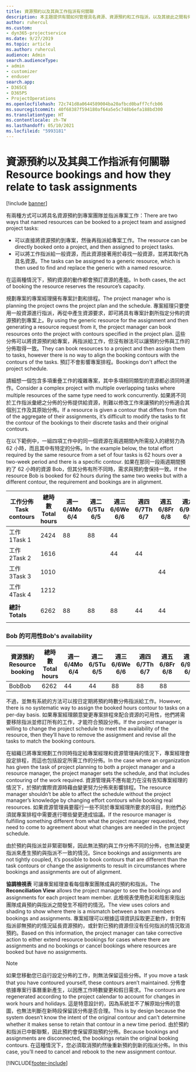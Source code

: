 ```yaml
---
title: 資源預約以及其與工作指派有何關聯
description: 本主題提供有關如何管理具名資源、資源預約和工作指派，以及其彼此之間有何關聯的資訊。
author: ruhercul
ms.custom:
- dyn365-projectservice
ms.date: 9/27/2019
ms.topic: article
ms.author: ruhercul
audience: Admin
search.audienceType:
- admin
- customizer
- enduser
search.app:
- D365CE
- D365PS
- ProjectOperations
ms.openlocfilehash: 72c741d8a0644589004ba20afbcd0baff7cfcb06
ms.sourcegitcommit: 40f68387f594180af64a5e5c748b6efa188bd300
ms.translationtype: HT
ms.contentlocale: zh-TW
ms.lasthandoff: 05/10/2021
ms.locfileid: "5993181"
---
```

# <a name="resource-bookings-and-how-they-relate-to-task-assignments"></a><span data-ttu-id="ea9db-103">資源預約以及其與工作指派有何關聯</span><span class="sxs-lookup"><span data-stu-id="ea9db-103">Resource bookings and how they relate to task assignments</span></span>

[!include [banner](../includes/psa-now-project-operations.md)]

<span data-ttu-id="ea9db-104">有兩種方式可以將具名資源預約到專案團隊並指派專案工作：</span><span class="sxs-lookup"><span data-stu-id="ea9db-104">There are two ways that named resources can be booked to a project team and assigned project tasks:</span></span>

- <span data-ttu-id="ea9db-105">可以直接將資源預約到專案，然後再指派給專案工作。</span><span class="sxs-lookup"><span data-stu-id="ea9db-105">The resource can be directly booked onto a project, and then assigned to project tasks.</span></span>
- <span data-ttu-id="ea9db-106">可以將工作指派給一般資源，而此資源接著用於尋找一般資源，並將其取代為具名資源。</span><span class="sxs-lookup"><span data-stu-id="ea9db-106">The tasks can be assigned to a generic resource, which is then used to find and replace the generic with a named resource.</span></span> 

<span data-ttu-id="ea9db-107">在這兩種情況下，預約資源的動作都會預訂資源的產能。</span><span class="sxs-lookup"><span data-stu-id="ea9db-107">In both cases, the act of booking the resource reserves the resource’s capacity.</span></span>

<span data-ttu-id="ea9db-108">規劃專案的專案經理擁有專案計劃和排程。</span><span class="sxs-lookup"><span data-stu-id="ea9db-108">The project manager who is planning the project owns the project plan and the schedule.</span></span> <span data-ttu-id="ea9db-109">專案經理只要使用一般資源進行指派，再從中產生資源要求，即可將具有專案計劃所指定分佈的資源預約到專案上。</span><span class="sxs-lookup"><span data-stu-id="ea9db-109">By using the generic resource for the assignment and then generating a resource request from it, the project manager can book resources onto the project with contours specified in the project plan.</span></span> <span data-ttu-id="ea9db-110">這些分佈可以將資源預約給專案，再指派給工作，但沒有辦法可以讓預約分佈與工作的分佈取得一致。</span><span class="sxs-lookup"><span data-stu-id="ea9db-110">They can book resources to a project and then assign them to tasks, however there is no way to align the booking contours with the contours of the tasks.</span></span> <span data-ttu-id="ea9db-111">預訂不會影響專案排程。</span><span class="sxs-lookup"><span data-stu-id="ea9db-111">Bookings don't affect the project schedule.</span></span>

<span data-ttu-id="ea9db-112">請細想一個包含多項重疊工作的複雜專案，其中多項相同類型的資源都必須同時運作。</span><span class="sxs-lookup"><span data-stu-id="ea9db-112">Consider a complex project with multiple overlapping tasks where multiple resources of the same type need to work concurrently.</span></span> <span data-ttu-id="ea9db-113">如果將不同於工作指派彙總之分佈的分佈提供給資源，則難以修改工作來讓預約的分佈適合其個別工作及其原始分佈。</span><span class="sxs-lookup"><span data-stu-id="ea9db-113">If a resource is given a contour that differs from that of the aggregate of their assignments, it’s difficult to modify the tasks to fit the contour of the bookings to their discrete tasks and their original contours.</span></span>

<span data-ttu-id="ea9db-114">在以下範例中，一組四項工作中的同一個資源在兩週期間內所需投入的總努力為 62 小時，而且其中有特定的分佈。</span><span class="sxs-lookup"><span data-stu-id="ea9db-114">In the example below, the total effort required by the same resource from a set of four tasks is 62 hours over a two-week period and there is a specific contour.</span></span> <span data-ttu-id="ea9db-115">如果在那同一段兩週期間預約了 62 小時的資源 Bob，但其分佈有所不同時，需求與預約會保持一致。</span><span class="sxs-lookup"><span data-stu-id="ea9db-115">If the resource Bob is booked for 62 hours during the same two weeks but with a different contour, the requirement and bookings are in alignment.</span></span>

| <span data-ttu-id="ea9db-116">**工作分佈**</span><span class="sxs-lookup"><span data-stu-id="ea9db-116">**Task contours**</span></span>    | <span data-ttu-id="ea9db-117">**總時數**</span><span class="sxs-lookup"><span data-stu-id="ea9db-117">**Total hours**</span></span> | <span data-ttu-id="ea9db-118">週一 6/4</span><span class="sxs-lookup"><span data-stu-id="ea9db-118">Mo 6/4</span></span> | <span data-ttu-id="ea9db-119">週二 6/5</span><span class="sxs-lookup"><span data-stu-id="ea9db-119">Tu 6/5</span></span> | <span data-ttu-id="ea9db-120">週三 6/6</span><span class="sxs-lookup"><span data-stu-id="ea9db-120">We 6/6</span></span> | <span data-ttu-id="ea9db-121">週四 6/7</span><span class="sxs-lookup"><span data-stu-id="ea9db-121">Th 6/7</span></span> | <span data-ttu-id="ea9db-122">週五 6/8</span><span class="sxs-lookup"><span data-stu-id="ea9db-122">Fr 6/8</span></span> | <span data-ttu-id="ea9db-123">週六 6/9</span><span class="sxs-lookup"><span data-stu-id="ea9db-123">Sa 6/9</span></span> | <span data-ttu-id="ea9db-124">週日 6/10</span><span class="sxs-lookup"><span data-stu-id="ea9db-124">Su 6/10</span></span> | <span data-ttu-id="ea9db-125">週一 6/11</span><span class="sxs-lookup"><span data-stu-id="ea9db-125">Mo 6/11</span></span> | <span data-ttu-id="ea9db-126">週二 6/12</span><span class="sxs-lookup"><span data-stu-id="ea9db-126">Tu 6/12</span></span> | <span data-ttu-id="ea9db-127">週三 6/13</span><span class="sxs-lookup"><span data-stu-id="ea9db-127">We 6/13</span></span> | <span data-ttu-id="ea9db-128">週四 6/14</span><span class="sxs-lookup"><span data-stu-id="ea9db-128">Th 6/14</span></span> | <span data-ttu-id="ea9db-129">週五 6/15</span><span class="sxs-lookup"><span data-stu-id="ea9db-129">Fr 6/15</span></span> |
|----------------------|-----------------|--------|--------|--------|--------|--------|--------|---------|---------|---------|---------|---------|---------|
| <span data-ttu-id="ea9db-130">工作 1</span><span class="sxs-lookup"><span data-stu-id="ea9db-130">Task 1</span></span>               | <span data-ttu-id="ea9db-131">24</span><span class="sxs-lookup"><span data-stu-id="ea9db-131">24</span></span>              | <span data-ttu-id="ea9db-132">8</span><span class="sxs-lookup"><span data-stu-id="ea9db-132">8</span></span>      | <span data-ttu-id="ea9db-133">8</span><span class="sxs-lookup"><span data-stu-id="ea9db-133">8</span></span>      | <span data-ttu-id="ea9db-134">4</span><span class="sxs-lookup"><span data-stu-id="ea9db-134">4</span></span>      |        |        |        |         |         |         | <span data-ttu-id="ea9db-135">4</span><span class="sxs-lookup"><span data-stu-id="ea9db-135">4</span></span>       |         |         |
| <span data-ttu-id="ea9db-136">工作 2</span><span class="sxs-lookup"><span data-stu-id="ea9db-136">Task 2</span></span>               | <span data-ttu-id="ea9db-137">16</span><span class="sxs-lookup"><span data-stu-id="ea9db-137">16</span></span>              |        |        | <span data-ttu-id="ea9db-138">4</span><span class="sxs-lookup"><span data-stu-id="ea9db-138">4</span></span>      | <span data-ttu-id="ea9db-139">4</span><span class="sxs-lookup"><span data-stu-id="ea9db-139">4</span></span>      |        |        |         | <span data-ttu-id="ea9db-140">8</span><span class="sxs-lookup"><span data-stu-id="ea9db-140">8</span></span>       |         |         |         |         |
| <span data-ttu-id="ea9db-141">工作 3</span><span class="sxs-lookup"><span data-stu-id="ea9db-141">Task 3</span></span>               | <span data-ttu-id="ea9db-142">10</span><span class="sxs-lookup"><span data-stu-id="ea9db-142">10</span></span>              |        |        |        |        | <span data-ttu-id="ea9db-143">4</span><span class="sxs-lookup"><span data-stu-id="ea9db-143">4</span></span>      |        |         |         | <span data-ttu-id="ea9db-144">4</span><span class="sxs-lookup"><span data-stu-id="ea9db-144">4</span></span>       |         | <span data-ttu-id="ea9db-145">2</span><span class="sxs-lookup"><span data-stu-id="ea9db-145">2</span></span>       |         |
| <span data-ttu-id="ea9db-146">工作 4</span><span class="sxs-lookup"><span data-stu-id="ea9db-146">Task 4</span></span>               | <span data-ttu-id="ea9db-147">12</span><span class="sxs-lookup"><span data-stu-id="ea9db-147">12</span></span>              |        |        |        |        |        |        |         |         |         | <span data-ttu-id="ea9db-148">4</span><span class="sxs-lookup"><span data-stu-id="ea9db-148">4</span></span>       |         | <span data-ttu-id="ea9db-149">8</span><span class="sxs-lookup"><span data-stu-id="ea9db-149">8</span></span>       |
|                      |                 |        |        |        |        |        |        |         |         |         |         |         |         |
| <span data-ttu-id="ea9db-150">**總計**</span><span class="sxs-lookup"><span data-stu-id="ea9db-150">**Totals**</span></span>           | <span data-ttu-id="ea9db-151">62</span><span class="sxs-lookup"><span data-stu-id="ea9db-151">62</span></span>              | <span data-ttu-id="ea9db-152">8</span><span class="sxs-lookup"><span data-stu-id="ea9db-152">8</span></span>      | <span data-ttu-id="ea9db-153">8</span><span class="sxs-lookup"><span data-stu-id="ea9db-153">8</span></span>      | <span data-ttu-id="ea9db-154">8</span><span class="sxs-lookup"><span data-stu-id="ea9db-154">8</span></span>      | <span data-ttu-id="ea9db-155">4</span><span class="sxs-lookup"><span data-stu-id="ea9db-155">4</span></span>      | <span data-ttu-id="ea9db-156">4</span><span class="sxs-lookup"><span data-stu-id="ea9db-156">4</span></span>      |        |         | <span data-ttu-id="ea9db-157">8</span><span class="sxs-lookup"><span data-stu-id="ea9db-157">8</span></span>       | <span data-ttu-id="ea9db-158">4</span><span class="sxs-lookup"><span data-stu-id="ea9db-158">4</span></span>       | <span data-ttu-id="ea9db-159">8</span><span class="sxs-lookup"><span data-stu-id="ea9db-159">8</span></span>       | <span data-ttu-id="ea9db-160">2</span><span class="sxs-lookup"><span data-stu-id="ea9db-160">2</span></span>       | <span data-ttu-id="ea9db-161">8</span><span class="sxs-lookup"><span data-stu-id="ea9db-161">8</span></span>       |
|                      |                 |        |        |        |        |        |        |         |         |         |         |

### <a name="bobs-availability"></a><span data-ttu-id="ea9db-162">Bob 的可用性</span><span class="sxs-lookup"><span data-stu-id="ea9db-162">Bob's availability</span></span>
| <span data-ttu-id="ea9db-163">**資源預約**</span><span class="sxs-lookup"><span data-stu-id="ea9db-163">**Resource   booking**</span></span> | <span data-ttu-id="ea9db-164">**總時數**</span><span class="sxs-lookup"><span data-stu-id="ea9db-164">**Total hours**</span></span> | <span data-ttu-id="ea9db-165">週一 6/4</span><span class="sxs-lookup"><span data-stu-id="ea9db-165">Mo 6/4</span></span> | <span data-ttu-id="ea9db-166">週二 6/5</span><span class="sxs-lookup"><span data-stu-id="ea9db-166">Tu 6/5</span></span> | <span data-ttu-id="ea9db-167">週三 6/6</span><span class="sxs-lookup"><span data-stu-id="ea9db-167">We 6/6</span></span> | <span data-ttu-id="ea9db-168">週四 6/7</span><span class="sxs-lookup"><span data-stu-id="ea9db-168">Th 6/7</span></span> | <span data-ttu-id="ea9db-169">週五 6/8</span><span class="sxs-lookup"><span data-stu-id="ea9db-169">Fr 6/8</span></span> | <span data-ttu-id="ea9db-170">週六 6/9</span><span class="sxs-lookup"><span data-stu-id="ea9db-170">Sa 6/9</span></span> | <span data-ttu-id="ea9db-171">週日 6/10</span><span class="sxs-lookup"><span data-stu-id="ea9db-171">Su 6/10</span></span> | <span data-ttu-id="ea9db-172">週一 6/11</span><span class="sxs-lookup"><span data-stu-id="ea9db-172">Mo 6/11</span></span> | <span data-ttu-id="ea9db-173">週二 6/12</span><span class="sxs-lookup"><span data-stu-id="ea9db-173">Tu 6/12</span></span> | <span data-ttu-id="ea9db-174">週三 6/13</span><span class="sxs-lookup"><span data-stu-id="ea9db-174">We 6/13</span></span> | <span data-ttu-id="ea9db-175">週四 6/14</span><span class="sxs-lookup"><span data-stu-id="ea9db-175">Th 6/14</span></span> | <span data-ttu-id="ea9db-176">週五 6/15</span><span class="sxs-lookup"><span data-stu-id="ea9db-176">Fr 6/15</span></span> |
|------------------------|-----------------|--------|--------|--------|--------|--------|--------|---------|---------|---------|---------|---------|---------|
| <span data-ttu-id="ea9db-177">Bob</span><span class="sxs-lookup"><span data-stu-id="ea9db-177">Bob</span></span>                    | <span data-ttu-id="ea9db-178">62</span><span class="sxs-lookup"><span data-stu-id="ea9db-178">62</span></span>              | <span data-ttu-id="ea9db-179">4</span><span class="sxs-lookup"><span data-stu-id="ea9db-179">4</span></span>      | <span data-ttu-id="ea9db-180">4</span><span class="sxs-lookup"><span data-stu-id="ea9db-180">4</span></span>      | <span data-ttu-id="ea9db-181">8</span><span class="sxs-lookup"><span data-stu-id="ea9db-181">8</span></span>      | <span data-ttu-id="ea9db-182">8</span><span class="sxs-lookup"><span data-stu-id="ea9db-182">8</span></span>      | <span data-ttu-id="ea9db-183">8</span><span class="sxs-lookup"><span data-stu-id="ea9db-183">8</span></span>      |        |         | <span data-ttu-id="ea9db-184">4</span><span class="sxs-lookup"><span data-stu-id="ea9db-184">4</span></span>       | <span data-ttu-id="ea9db-185">4</span><span class="sxs-lookup"><span data-stu-id="ea9db-185">4</span></span>       | <span data-ttu-id="ea9db-186">8</span><span class="sxs-lookup"><span data-stu-id="ea9db-186">8</span></span>       | <span data-ttu-id="ea9db-187">8</span><span class="sxs-lookup"><span data-stu-id="ea9db-187">8</span></span>       | <span data-ttu-id="ea9db-188">6</span><span class="sxs-lookup"><span data-stu-id="ea9db-188">6</span></span>       |

<span data-ttu-id="ea9db-189">不過，並無有系統的方法可以按日定期將預約時數分佈指派給工作。</span><span class="sxs-lookup"><span data-stu-id="ea9db-189">However, there is no systematic way to assign the booked hours contour to tasks on a per-day basis.</span></span> <span data-ttu-id="ea9db-190">如果專案經理願意變更專案排程來配合資源的可用性，他們將需要移除指派並修訂所有的工作，才能符合預設分佈。</span><span class="sxs-lookup"><span data-stu-id="ea9db-190">If the project manager is willing to change the project schedule to meet the availability of the resource, then they’ll have to remove the assignment and revise all the tasks to match the booking contours.</span></span>

<span data-ttu-id="ea9db-191">在組織已將專案規劃工作同時指定給專案經理和資源管理員的情況下，專案經理會設定排程，而這也包括設定所需工作的分佈。</span><span class="sxs-lookup"><span data-stu-id="ea9db-191">In the case where an organization has given the task of project planning to both a project manager and a resource manager, the project manager sets the schedule, and that includes contouring of the work required.</span></span> <span data-ttu-id="ea9db-192">資源管理員不應有能力在沒有告知專案經理的情況下，於預約實際資源時藉由變更努力分佈來影響排程。</span><span class="sxs-lookup"><span data-stu-id="ea9db-192">The resource manager shouldn’t be able to affect the schedule without the project manager’s knowledge by changing effort contours while booking real resources.</span></span> <span data-ttu-id="ea9db-193">如果資源管理員要履行一些不同於專案經理所要求的項目，則他們必須就專案排程中需要進行哪些變更達成協議。</span><span class="sxs-lookup"><span data-stu-id="ea9db-193">If the resource manager is fulfilling something different from what the project manager requested, they need to come to agreement about what changes are needed in the project schedule.</span></span>

<span data-ttu-id="ea9db-194">由於預約與指派並非緊密聯繫，因此無法預約與工作分佈不同的分佈，也無法變更指派來產生預約與指派不一致的情況。</span><span class="sxs-lookup"><span data-stu-id="ea9db-194">Since bookings and assignments are not tightly coupled, it’s possible to book contours that are different than the task contours or change the assignments to result in circumstances where bookings and assignments are out of alignment.</span></span>

<span data-ttu-id="ea9db-195">**協調檢視表** 可讓專案經理查看每個專案團隊成員的預約和指派。</span><span class="sxs-lookup"><span data-stu-id="ea9db-195">The **Reconciliation View** allows the project manager to see the bookings and assignments for each project team member.</span></span> <span data-ttu-id="ea9db-196">此檢視表使用色彩和陰影來指出團隊成員預約與指派之間發生不相符的情況。</span><span class="sxs-lookup"><span data-stu-id="ea9db-196">The view uses colors and shading to show where there is a mismatch between a team members bookings and assignments.</span></span> <span data-ttu-id="ea9db-197">專案經理可以根據這項資訊採取更正動作，針對有指派卻無預約的情況延長資源預約，或針對已預約資源但沒有任何指派的情況取消預約。</span><span class="sxs-lookup"><span data-stu-id="ea9db-197">Based on this information, the project manager can take corrective action to either extend resource bookings for cases where there are assignments and no bookings or cancel bookings where resources are booked but have no assignments.</span></span>

> [!NOTE]
> <span data-ttu-id="ea9db-198">如果您移動您已自行設定分佈的工作，則無法保留這些分佈。</span><span class="sxs-lookup"><span data-stu-id="ea9db-198">If you move a task that you have contoured yourself, these contours aren’t maintained.</span></span> <span data-ttu-id="ea9db-199">分佈會依據專案行事曆重新產生，以因應工作時數變更和假日需求。</span><span class="sxs-lookup"><span data-stu-id="ea9db-199">The contours are regenerated according to the project calendar to account for changes in work hours and holidays.</span></span> <span data-ttu-id="ea9db-200">這是特意設計的，因為系統並不了解原始分佈的意圖，也無法判斷在新時段保留該分佈是否合理。</span><span class="sxs-lookup"><span data-stu-id="ea9db-200">This is by design because the system doesn’t know the intent of the original contour and can’t determine whether it makes sense to retain that contour in a new time period.</span></span> <span data-ttu-id="ea9db-201">由於預約和指派已中斷聯繫，因此預約會保留原始預約分佈。</span><span class="sxs-lookup"><span data-stu-id="ea9db-201">Because bookings and assignments are disconnected, the bookings retain the original booking contours.</span></span> <span data-ttu-id="ea9db-202">在這種情況下，您必須取消預約然後重新預約到新的指派分佈。</span><span class="sxs-lookup"><span data-stu-id="ea9db-202">In this case, you’ll need to cancel and rebook to the new assignment contour.</span></span>



[!INCLUDE[footer-include](../includes/footer-banner.md)]
